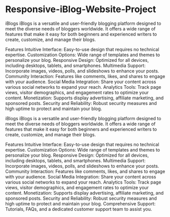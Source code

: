 # Responsive-iBlog-Website-Project
iBlogs
iBlogs is a versatile and user-friendly blogging platform designed to meet the diverse needs of bloggers worldwide. It offers a wide range of features that make it easy for both beginners and experienced writers to create, customize, and manage their blogs.

Features
Intuitive Interface: Easy-to-use design that requires no technical expertise.
Customization Options: Wide range of templates and themes to personalize your blog.
Responsive Design: Optimized for all devices, including desktops, tablets, and smartphones.
Multimedia Support: Incorporate images, videos, polls, and slideshows to enhance your posts.
Community Interaction: Features like comments, likes, and shares to engage with your audience.
Social Media Integration: Share your content across various social networks to expand your reach.
Analytics Tools: Track page views, visitor demographics, and engagement rates to optimize your content.
Monetization: Supports display advertising, affiliate marketing, and sponsored posts.
Security and Reliability: Robust security measures and high uptime to protect and maintain your blog.

iBlogs
iBlogs is a versatile and user-friendly blogging platform designed to meet the diverse needs of bloggers worldwide. It offers a wide range of features that make it easy for both beginners and experienced writers to create, customize, and manage their blogs.

Features
Intuitive Interface: Easy-to-use design that requires no technical expertise.
Customization Options: Wide range of templates and themes to personalize your blog.
Responsive Design: Optimized for all devices, including desktops, tablets, and smartphones.
Multimedia Support: Incorporate images, videos, polls, and slideshows to enhance your posts.
Community Interaction: Features like comments, likes, and shares to engage with your audience.
Social Media Integration: Share your content across various social networks to expand your reach.
Analytics Tools: Track page views, visitor demographics, and engagement rates to optimize your content.
Monetization: Supports display advertising, affiliate marketing, and sponsored posts.
Security and Reliability: Robust security measures and high uptime to protect and maintain your blog.
Comprehensive Support: Tutorials, FAQs, and a dedicated customer support team to assist you.

